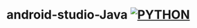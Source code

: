 
<h1 align="center">
  <br>
  android-studio-Java
  <a href="https://github.com/shadibdair/Python/edit/master/README.md"><img src="https://cdn.neow.in/news/images/uploaded/2017/05/1495072471_android-studio_story.jpg" alt="PYTHON"></a>
  <br>
  <br>
</h1>


